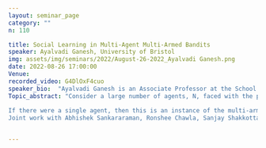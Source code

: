 ```yaml
---
layout: seminar_page
category: ""
n: 110

title: Social Learning in Multi-Agent Multi-Armed Bandits
speaker: Ayalvadi Ganesh, University of Bristol
img: assets/img/seminars/2022/August-26-2022_Ayalvadi Ganesh.png
date: 2022-08-26 17:00:00 
Venue: 
recorded_video: G4DlOxF4cuo
speaker_bio:  "Ayalvadi Ganesh is an Associate Professor at the School of Mathematics, University of Bristol. His research interests include large deviations, queueing theory, random graph dynamics, and decentralised algorithms. He won the INFORMS Best Publication Award in 2005 and the ACM Sigmetrics Best Paper Prize in 2010."
Topic_abstract: "Consider a large number of agents, N, faced with the problem of choosing amongst a large number of options, K. The problem occurs repeatedly, and every time an agent chooses an option, it receives a random reward or payoff whose distribution depends on the option but not on the agent. The goal is to maximize the long-run payoff. The problem involves a trade-off between exploitation - choosing the option currently believed to be the best - and exploration - choosing possibly sub-optimal options in order to gain more information about their payoffs. The challenge is to optimize this trade-off.
 
If there were a single agent, then this is an instance of the multi-armed bandit problem with K arms., which has been studied extensively for decades. If no communication is allowed between agents, then it is N parallel instances of the multi-armed bandit problem.  If there are no communication constraints, then the agents act in aggregate as if they were a single agent. We are interested in the intermediate case where limited communication is allowed. We show that, even with limited communication, in the long run the system behaves in aggregate as if there were a single agent, i.e., as if there were no communication constraints.
Joint work with Abhishek Sankararaman, Ronshee Chawla, Sanjay Shakkottai, ConorNewton and Henry Reeve."


---
```


